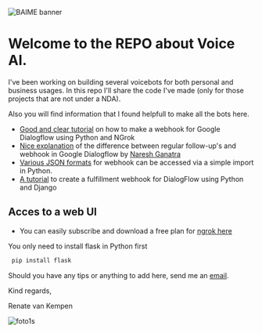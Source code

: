 ﻿![BAIME banner](https://user-images.githubusercontent.com/47600826/89530907-9b3f6480-d7ef-11ea-9849-27617f6025cf.png)# Welcome to the REPO about Voice AI. I've been working on building several voicebots for both personal and business usages. In this repo I'll share the code I've made (only for those projects that are not under a NDA). Also you will find information that I found helpfull to make all the bots here. - [Good and clear tutorial](https://tutorials.botsfloor.com/dialogflow-fulfillment-webhook-tutorial-7cf4ceba0e5e) on how to make a webhook for Google Dialogflow using Python and NGrok- [Nice explanation](https://www.youtube.com/watch?v=WzccjhAuqBo) of the difference between regular follow-up's and webhook in Google Dialogflow by [Naresh Ganatra](https://github.com/nareshganatra)- [Various JSON formats](https://github.com/pragnakalp/dialogflow-webhook-response-libary-in-python) for webhook can be accessed via a simple import in Python. - [A tutorial](https://www.pragnakalp.com/dialogflow-tutorial-create-fulfillment-webhook-using-python-django/) to create a fulfillment webhook for DialogFlow using Python and Django ## Acces to a web UI- You can easily subscribe and download a free plan for [ngrok here](https://ngrok.com/)You only need to install flask in Python first```python pip install flask ```Should you have any tips or anything to add here, send me an [email](renate@baime.nl). Kind regards, Renate van Kempen![foto1s](https://user-images.githubusercontent.com/47600826/73173281-4f578880-4105-11ea-8862-4c54a530e7f4.jpg)